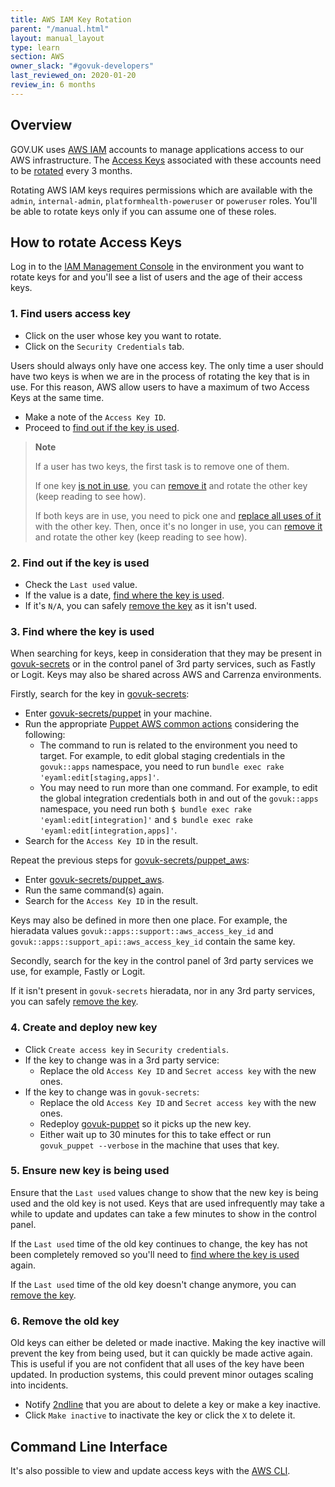 ```yaml
---
title: AWS IAM Key Rotation
parent: "/manual.html"
layout: manual_layout
type: learn
section: AWS
owner_slack: "#govuk-developers"
last_reviewed_on: 2020-01-20
review_in: 6 months
---
```


## Overview

GOV.UK uses [AWS IAM] accounts to manage applications access to our AWS
infrastructure. The [Access Keys] associated with these accounts need to be
[rotated] every 3 months.

Rotating AWS IAM keys requires permissions which are available with the `admin`,
`internal-admin`, `platformhealth-poweruser` or `poweruser` roles. You'll be
able to rotate keys only if you can assume one of these roles.

## How to rotate Access Keys

Log in to the [IAM Management Console] in the environment you want to rotate
keys for and you'll see a list of users and the age of their access keys.

### 1. Find users access key

- Click on the user whose key you want to rotate.
- Click on the `Security Credentials` tab.

Users should always only have one access key. The only time a user should have
two keys is when we are in the process of rotating the key that is in use. For
this reason, AWS allow users to have a maximum of two Access Keys at the same
time.

- Make a note of the `Access Key ID`.
- Proceed to [find out if the key is used](#2-find-out-if-the-key-is-used).

> **Note**
>
> If a user has two keys, the first task is to remove one of them.
>
> If one key [is not in use](#2-find-out-if-the-key-is-used), you can
> [remove it](#6-remove-the-old-key) and rotate the other key (keep reading to
> see how).
>
> If both keys are in use, you need to pick one and
> [replace all uses of it](#3-find-where-the-key-is-used) with the other key.
> Then, once it's no longer in use, you can [remove it](#6-remove-the-old-key)
> and rotate the other key (keep reading to see how).

### 2. Find out if the key is used

- Check the `Last used` value.
- If the value is a date,
[find where the key is used](#3-find-where-the-key-is-used).
- If it's `N/A`, you can safely [remove the key](#6-remove-the-old-key) as it
isn't used.

### 3. Find where the key is used

When searching for keys, keep in consideration that they may be present in
[govuk-secrets] or in the control panel of 3rd party services, such as Fastly or
Logit. Keys may also be shared across AWS and Carrenza environments.

Firstly, search for the key in [govuk-secrets]:

- Enter [govuk-secrets/puppet] in your machine.
- Run the appropriate [Puppet AWS common actions] considering the following:
    - The command to run is related to the environment you need to target. For
    example, to edit global staging credentials in the `govuk::apps` namespace,
    you need to run `bundle exec rake 'eyaml:edit[staging,apps]'`.
    - You may need to run more than one command. For example, to edit the global
    integration credentials both in and out of the `govuk::apps` namespace, you
    need run both `$ bundle exec rake 'eyaml:edit[integration]'` and
    `$ bundle exec rake 'eyaml:edit[integration,apps]'`.
- Search for the `Access Key ID` in the result.

Repeat the previous steps for [govuk-secrets/puppet_aws]:

- Enter [govuk-secrets/puppet_aws].
- Run the same command(s) again.
- Search for the `Access Key ID` in the result.

Keys may also be defined in more then one place. For example, the hieradata
values `govuk::apps::support::aws_access_key_id` and
`govuk::apps::support_api::aws_access_key_id` contain the same key.

Secondly, search for the key in the control panel of 3rd party services we use,
for example, Fastly or Logit.

If it isn't present in `govuk-secrets` hieradata, nor in any 3rd party services,
you can safely [remove the key](#6-remove-the-old-key).

### 4. Create and deploy new key

- Click `Create access key` in `Security credentials`.
- If the key to change was in a 3rd party service:
  - Replace the old `Access Key ID` and `Secret access key` with the new ones.
- If the key to change was in `govuk-secrets`:
  - Replace the old `Access Key ID` and `Secret access key` with the new ones.
  - Redeploy [govuk-puppet] so it picks up the new key.
  - Either wait up to 30 minutes for this to take effect or run
  `govuk_puppet --verbose` in the machine that uses that key.

### 5. Ensure new key is being used

Ensure that the `Last used` values change to show that the new key is being
used and the old key is not used. Keys that are used infrequently may take a
while to update and updates can take a few minutes to show in the control panel.

If the `Last used` time of the old key continues to change, the key has not been
completely removed so you'll need to
[find where the key is used](#3-find-where-the-key-is-used) again.

If the `Last used` time of the old key doesn't change anymore, you can
[remove the key](#6-remove-the-old-key).

### 6. Remove the old key

Old keys can either be deleted or made inactive. Making the key inactive will
prevent the key from being used, but it can quickly be made active again. This
is useful if you are not confident that all uses of the key have been updated.
In production systems, this could prevent minor outages scaling into incidents.

- Notify [2ndline] that you are about to delete a key or make a key inactive.
- Click `Make inactive` to inactivate the key or click the `X` to delete it.

## Command Line Interface

It's also possible to view and update access keys with the [AWS CLI].


[AWS IAM]: https://docs.aws.amazon.com/en_pv/IAM/latest/UserGuide/id_users.html
[Access Keys]: https://docs.aws.amazon.com/en_pv/IAM/latest/UserGuide/id_credentials_access-keys.html
[rotated]: https://docs.aws.amazon.com/IAM/latest/UserGuide/id_credentials_access-keys.html#Using_RotateAccessKey
[IAM Management Console]: https://console.aws.amazon.com/iam/home?region=eu-west-1#/users
[govuk-secrets]: https://github.com/alphagov/govuk-secrets
[govuk-secrets/puppet]: https://github.com/alphagov/govuk-secrets/tree/master/puppet
[Puppet AWS common actions]: https://github.com/alphagov/govuk-secrets/tree/master/puppet_aws#common-actions
[govuk-secrets/puppet_aws]: https://github.com/alphagov/govuk-secrets/tree/master/puppet_aws
[govuk-puppet]: https://github.com/alphagov/govuk-puppet
[2ndline]: /manual/2nd-line.html
[AWS CLI]: https://aws.amazon.com/blogs/security/how-to-rotate-access-keys-for-iam-users/
